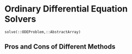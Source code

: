 # Ordinary Differential Equation Solvers

```@docs
solve(::ODEProblem,::AbstractArray)
```

## Pros and Cons of Different Methods
